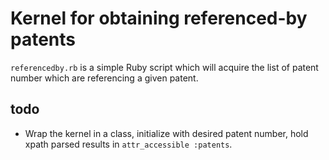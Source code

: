 # Kernel for obtaining referenced-by patents

`referencedby.rb` is a simple Ruby script which will acquire the list of
patent number which are referencing a given patent.

## todo

* Wrap the kernel in a class, initialize with desired patent number,
  hold xpath parsed results in `attr_accessible :patents`.
